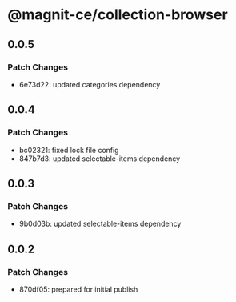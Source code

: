 # @magnit-ce/collection-browser

## 0.0.5

### Patch Changes

- 6e73d22: updated categories dependency

## 0.0.4

### Patch Changes

- bc02321: fixed lock file config
- 847b7d3: updated selectable-items dependency

## 0.0.3

### Patch Changes

- 9b0d03b: updated selectable-items dependency

## 0.0.2

### Patch Changes

- 870df05: prepared for initial publish
